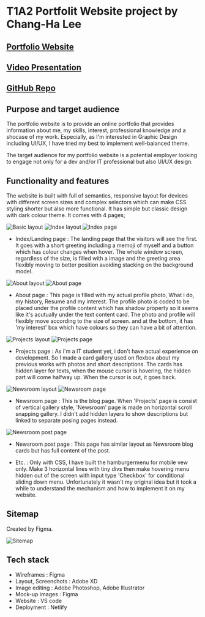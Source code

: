 # T1A2 Portfolit Website project by Chang-Ha Lee


## [Portfolio Website](http://lionwolfhaus.netlify.app)

## [Video Presentation](https://vimeo.com/manage/videos/743882385)

## [GitHub Repo](https://github.com/RyanWoolf/ChanghaLee_T1A2)



## Purpose and target audience

The portfolio website is to provide an online portfolio that provides information about me, my skills, interest, professional knowledge and a shocase of my work. Especially, as I'm interested in Graphic Design including UI/UX, I have tried my best to implement well-balanced theme.

The target audience for my portfolio website is a potential employer looking to engage not only for a dev and/or IT professional but also UI/UX design.



## Functionality and features

The website is built with full of semantics, responsive layout for devices with different screen sizes and complex selectors which can make CSS styling shorter but also more functional. It has simple but classic design with dark colour theme. It comes with 4 pages;



![Basic layout](docs/layout_basic.png "Basic Layout")
![Index layout](docs/layout_landing.png "Index Layout")
![Index page](docs/Landing.jpg "Index Page")

- Index/Landing page : The landing page that the visitors will see the first. It goes with a short greeting including a memoji of myself and a button which has colour changes when hover. The whole window screen, regardless of the size, is filled with a image and the greeting area flexibly moving to better position avoiding stacking on the background model.



![About layout](docs/layout_about.png "About Layout")
![About page](docs/About.jpg "About Page")

- About page : This page is filled with my actual profile photo, What i do, my history, Resume and my interest. The profile photo is coded to be placed under the profile content which has shadow property so it seems like it's acutually under the text content card. The photo and profile will flexibly move according to the size of screen. and at the bottom, it has 'my interest' box which have colours so they can have a bit of attention.



![Projects layout](docs/layout_projects.png "Projects Layout")
![Projects page](docs/Projects.jpg "Projects Page")

- Projects page : As i'm a IT student yet, i don't have actual experience on development. So I made a card gallery used on flexbox about my previous works with photos and short descriptions. The cards has hidden layer for texts, when the mouse cursor is hovering, the hidden part will come halfway up. When the cursor is out, it goes back.



![Newsroom layout](docs/layout_blogs.png "Newsroom Layout")
![Newsroom page](docs/Newsroom_gallery.jpg "Newsroom Page")

- Newsroom page : This is the blog page. When 'Projects' page is consist of vertical gallery style, 'Newsroom' page is made on horizontal scroll snapping gallery. I didn't add hidden layers to show descriptions but linked to separate posing pages instead.



![Newsroom post page](docs/Newsroom_posting.jpg "Newsroom Posting")

- Newsroom post page : This page has similar layout as Newsroom blog cards but has full content of the post.

- Etc. : Only with CSS, I have built the hamburgermenu for mobile vew only. Make 3 horizontal lines with tiny divs then make hovering menu hidden out of the screen with input type 'Checkbox' for conditional sliding down menu. Unfortunately it wasn't my original idea but it took a while to understand the mechanism and how to implement it on my website. 



## Sitemap
Created by Figma.

![Sitemap](docs/sitemap.png "Sitemap")



## Tech stack

- Wireframes : Figma
- Layout, Screenchots : Adobe XD
- Image editing : Adobe Photoshop, Adobe Illustrator
- Mock-up images : Figma
- Website : VS code
- Deployment : Netlify